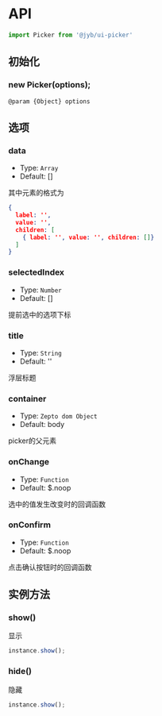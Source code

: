 # API

```javascript
import Picker from '@jyb/ui-picker'
```

## 初始化

### new Picker(options);

```jsdoc
@param {Object} options
```

## 选项

### data
- Type: `Array`
- Default: []

其中元素的格式为
```json
{
  label: '',
  value: '',
  children: [
    { label: '', value: '', children: []}
  ]
}
```

### selectedIndex
- Type: `Number`
- Default: []

提前选中的选项下标

### title
- Type: `String`
- Default: ''

浮层标题

### container 
- Type: `Zepto dom Object`
- Default: body

picker的父元素

### onChange
- Type: `Function`
- Default: $.noop

选中的值发生改变时的回调函数

### onConfirm
- Type: `Function`
- Default: $.noop

点击确认按钮时的回调函数

## 实例方法

### show()

显示

```javascript
instance.show();
```


### hide()

隐藏

```javascript
instance.show();
```